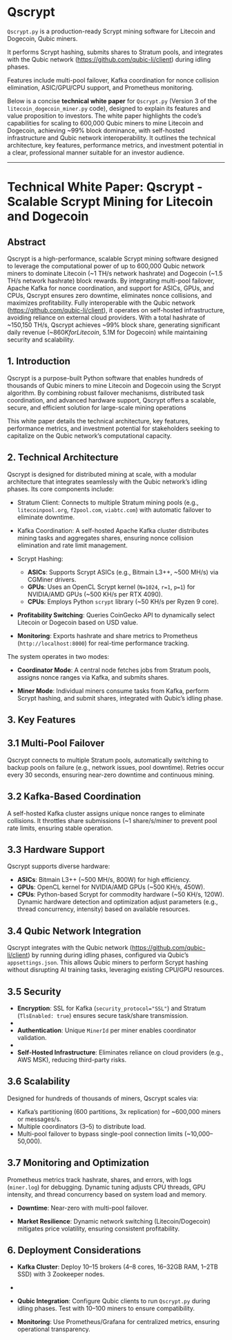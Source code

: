 # Qscrypt

`Qscrypt.py` is a production-ready Scrypt mining software for Litecoin and Dogecoin, Qubic miners.

It performs Scrypt hashing, submits shares to Stratum pools, and integrates with the Qubic network (https://github.com/qubic-li/client) during idling phases. 

Features include multi-pool failover, Kafka coordination for nonce collision elimination, ASIC/GPU/CPU support, and Prometheus monitoring.

Below is a concise **technical white paper** for `Qscrypt.py` (Version 3 of the `litecoin_dogecoin_miner.py` code), designed to explain its features and value proposition to investors. The white paper highlights the code’s capabilities for scaling to 600,000 Qubic miners to mine Litecoin and Dogecoin, achieving ~99% block dominance, with self-hosted infrastructure and Qubic network interoperability. It outlines the technical architecture, key features, performance metrics, and investment potential in a clear, professional manner suitable for an investor audience.

---

# Technical White Paper: Qscrypt - Scalable Scrypt Mining for Litecoin and Dogecoin

## Abstract
Qscrypt is a high-performance, scalable Scrypt mining software designed to leverage the computational power of up to 600,000 Qubic network miners to dominate Litecoin (~1 TH/s network hashrate) and Dogecoin (~1.5 TH/s network hashrate) block rewards. By integrating multi-pool failover, Apache Kafka for nonce coordination, and support for ASICs, GPUs, and CPUs, Qscrypt ensures zero downtime, eliminates nonce collisions, and maximizes profitability. Fully interoperable with the Qubic network (https://github.com/qubic-li/client), it operates on self-hosted infrastructure, avoiding reliance on external cloud providers. With a total hashrate of ~150,150 TH/s, Qscrypt achieves ~99% block share, generating significant daily revenue (~$860K for Litecoin, ~$5.1M for Dogecoin) while maintaining security and scalability.

## 1. Introduction
Qscrypt is a purpose-built Python software that enables hundreds of thousands of Qubic miners to mine Litecoin and Dogecoin using the Scrypt algorithm. By combining robust failover mechanisms, distributed task coordination, and advanced hardware support, Qscrypt offers a scalable, secure, and efficient solution for large-scale mining operations

This white paper details the technical architecture, key features, performance metrics, and investment potential for stakeholders seeking to capitalize on the Qubic network’s computational capacity.

## 2. Technical Architecture

Qscrypt is designed for distributed mining at scale, with a modular architecture that integrates seamlessly with the Qubic network’s idling phases. Its core components include:

- Stratum Client: Connects to multiple Stratum mining pools (e.g., `litecoinpool.org`, `f2pool.com`, `viabtc.com`) with automatic failover to eliminate downtime.
  
- Kafka Coordination: A self-hosted Apache Kafka cluster distributes mining tasks and aggregates shares, ensuring nonce collision elimination and rate limit management.
  
- Scrypt Hashing:
  - **ASICs**: Supports Scrypt ASICs (e.g., Bitmain L3++, ~500 MH/s) via CGMiner drivers.
  - **GPUs**: Uses an OpenCL Scrypt kernel (`N=1024`, `r=1`, `p=1`) for NVIDIA/AMD GPUs (~500 KH/s per RTX 4090).
  - **CPUs**: Employs Python `scrypt` library (~50 KH/s per Ryzen 9 core).
    
- **Profitability Switching**: Queries CoinGecko API to dynamically select Litecoin or Dogecoin based on USD value.
  
- **Monitoring**: Exports hashrate and share metrics to Prometheus (`http://localhost:8000`) for real-time performance tracking.

The system operates in two modes:

- **Coordinator Mode**: A central node fetches jobs from Stratum pools, assigns nonce ranges via Kafka, and submits shares.
  
- **Miner Mode**: Individual miners consume tasks from Kafka, perform Scrypt hashing, and submit shares, integrated with Qubic’s idling phase.

## 3. Key Features
## 3.1 Multi-Pool Failover
Qscrypt connects to multiple Stratum pools, automatically switching to backup pools on failure (e.g., network issues, pool downtime). Retries occur every 30 seconds, ensuring near-zero downtime and continuous mining.

## 3.2 Kafka-Based Coordination
A self-hosted Kafka cluster assigns unique nonce ranges to eliminate collisions. It throttles share submissions (~1 share/s/miner to prevent pool rate limits, ensuring stable operation.

## 3.3 Hardware Support
Qscrypt supports diverse hardware:
- **ASICs**: Bitmain L3++ (~500 MH/s, 800W) for high efficiency.
- **GPUs**: OpenCL kernel for NVIDIA/AMD GPUs (~500 KH/s, 450W).
- **CPUs**: Python-based Scrypt for commodity hardware (~50 KH/s, 120W).
Dynamic hardware detection and optimization adjust parameters (e.g., thread concurrency, intensity) based on available resources.

## 3.4 Qubic Network Integration
Qscrypt integrates with the Qubic network (https://github.com/qubic-li/client) by running during idling phases, configured via Qubic’s `appsettings.json`. This allows Qubic miners to perform Scrypt hashing without disrupting AI training tasks, leveraging existing CPU/GPU resources.

## 3.5 Security
- **Encryption**: SSL for Kafka (`security_protocol="SSL"`) and Stratum (`TlsEnabled: true`) ensures secure task/share transmission.
- 
- **Authentication**: Unique `MinerId` per miner enables coordinator validation.
- 
- **Self-Hosted Infrastructure**: Eliminates reliance on cloud providers (e.g., AWS MSK), reducing third-party risks.

## 3.6 Scalability

Designed for hundreds of thousands of miners, Qscrypt scales via:
- Kafka’s partitioning (600 partitions, 3x replication) for ~600,000 miners or messages/s.
- Multiple coordinators (3–5) to distribute load.
- Multi-pool failover to bypass single-pool connection limits (~10,000–50,000).

## 3.7 Monitoring and Optimization
Prometheus metrics track hashrate, shares, and errors, with logs (`miner.log`) for debugging. Dynamic tuning adjusts CPU threads, GPU intensity, and thread concurrency based on system load and memory.

- **Downtime**: Near-zero with multi-pool failover.

- **Market Resilience**: Dynamic network switching (Litecoin/Dogecoin) mitigates price volatility, ensuring consistent profitability.

## 6. Deployment Considerations
- **Kafka Cluster**: Deploy 10–15 brokers (4–8 cores, 16–32GB RAM, 1–2TB SSD) with 3 Zookeeper nodes.
- 
- **Qubic Integration**: Configure Qubic clients to run `Qscrypt.py` during idling phases. Test with 10–100 miners to ensure compatibility.
  
- **Monitoring**: Use Prometheus/Grafana for centralized metrics, ensuring operational transparency.

